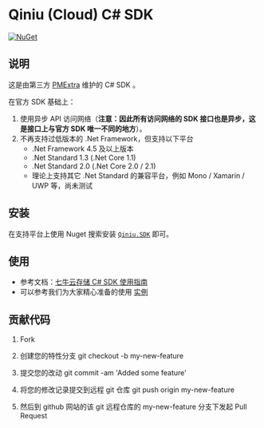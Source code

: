 # Qiniu (Cloud) C# SDK

[![NuGet](https://img.shields.io/nuget/v/Qiniu.SDK.svg)](https://www.nuget.org/packages/Qiniu.SDK)

## 说明

这是由第三方 [PMExtra](https://github.com/PMExtra) 维护的 C# SDK 。

在官方 SDK 基础上：

1. 使用异步 API 访问网络（**注意：因此所有访问网络的 SDK 接口也是异步，这是接口上与官方 SDK 唯一不同的地方**）。
2. 不再支持过低版本的 .Net Framework，但支持以下平台
    - .Net Framework 4.5 及以上版本
    - .Net Standard 1.3 (.Net Core 1.1)
    - .Net Standard 2.0 (.Net Core 2.0 / 2.1)
    - 理论上支持其它 .Net Standard 的兼容平台，例如 Mono / Xamarin / UWP 等，尚未测试

## 安装

在支持平台上使用 Nuget 搜索安装 [`Qiniu.SDK`](https://www.nuget.org/packages/Qiniu.SDK) 即可。

## 使用

* 参考文档：[七牛云存储 C# SDK 使用指南](https://developer.qiniu.com/kodo/sdk/1237/csharp)
* 可以参考我们为大家精心准备的使用 [实例](https://github.com/qiniu/csharp-sdk/tree/master/src/QiniuTests)

## 贡献代码

1. Fork

2. 创建您的特性分支 git checkout -b my-new-feature

3. 提交您的改动 git commit -am 'Added some feature'

4. 将您的修改记录提交到远程 git 仓库 git push origin my-new-feature

5. 然后到 github 网站的该 git 远程仓库的 my-new-feature 分支下发起 Pull Request

